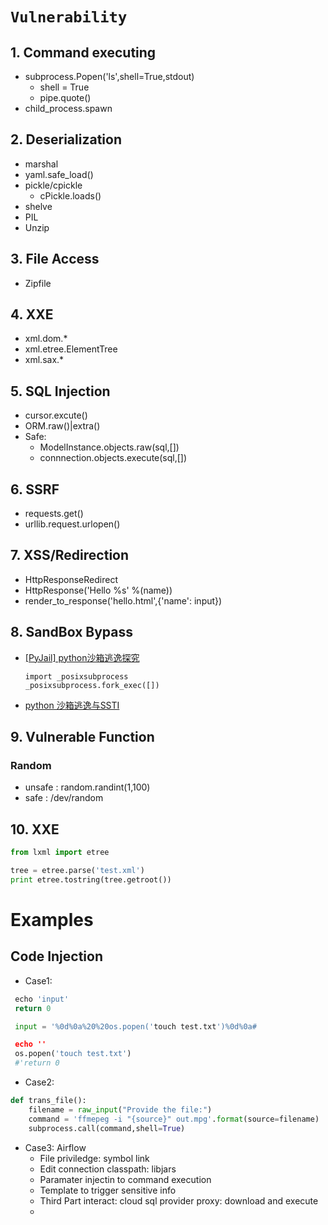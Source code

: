 # `Vulnerability`
## 1. Command executing
- subprocess.Popen('ls',shell=True,stdout)
  - shell = True
  - pipe.quote()
- child_process.spawn

## 2. Deserialization
- marshal
- yaml.safe_load()
- pickle/cpickle
  - cPickle.loads()
- shelve
- PIL
- Unzip

## 3. File Access
- Zipfile


## 4. XXE
- xml.dom.*
- xml.etree.ElementTree
- xml.sax.*


## 5. SQL Injection
- cursor.excute()
- ORM.raw()|extra()
- Safe:
  - ModelInstance.objects.raw(sql,[])
  - connnection.objects.execute(sql,[])

## 6. SSRF
- requests.get()
- urllib.request.urlopen()

## 7. XSS/Redirection
- HttpResponseRedirect
- HttpResponse('Hello %s' %(name))
- render_to_response('hello.html',{'name': input})


## 8. SandBox Bypass
- [[PyJail] python沙箱逃逸探究](https://zhuanlan.zhihu.com/p/579183067)
  ```
  import _posixsubprocess
  _posixsubprocess.fork_exec([])
  ```
- [python 沙箱逃逸与SSTI](https://misakikata.github.io/2020/04/python-%E6%B2%99%E7%AE%B1%E9%80%83%E9%80%B8%E4%B8%8ESSTI/)

## 9. Vulnerable Function
### Random
- unsafe : random.randint(1,100)
- safe : /dev/random

## 10. XXE
```python
from lxml import etree

tree = etree.parse('test.xml')
print etree.tostring(tree.getroot())

```

# Examples
## Code Injection

- Case1:
```python
 echo 'input'
 return 0

 input = '%0d%0a%20%20os.popen('touch test.txt')%0d%0a#

 echo ''
 os.popen('touch test.txt')
 #'return 0
```
- Case2:
```python
def trans_file():
    filename = raw_input("Provide the file:")
    command = 'ffmepeg -i "{source}" out.mpg'.format(source=filename)
    subprocess.call(command,shell=True)
```

- Case3: Airflow
  - File priviledge: symbol link
  - Edit connection classpath: libjars 
  - Paramater injectin to command execution
  - Template to trigger sensitive info
  - Third Part interact: cloud sql provider proxy: download and execute
  - 
